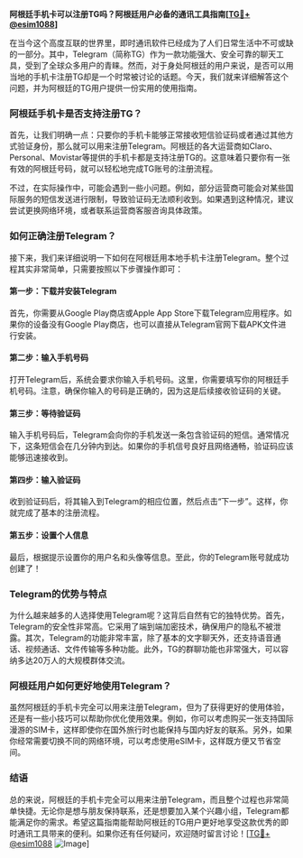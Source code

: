 **阿根廷手机卡可以注册TG吗？阿根廷用户必备的通讯工具指南[[TG💪+ @esim1088](https://t.me/s/esim1088)]**

在当今这个高度互联的世界里，即时通讯软件已经成为了人们日常生活中不可或缺的一部分。其中，Telegram（简称TG）作为一款功能强大、安全可靠的聊天工具，受到了全球众多用户的青睐。然而，对于身处阿根廷的用户来说，是否可以用当地的手机卡注册TG却是一个时常被讨论的话题。今天，我们就来详细解答这个问题，并为阿根廷的TG用户提供一份实用的使用指南。

### 阿根廷手机卡是否支持注册TG？

首先，让我们明确一点：只要你的手机卡能够正常接收短信验证码或者通过其他方式验证身份，那么就可以用来注册Telegram。阿根廷的各大运营商如Claro、Personal、Movistar等提供的手机卡都是支持注册TG的。这意味着只要你有一张有效的阿根廷号码，就可以轻松地完成TG账号的注册流程。

不过，在实际操作中，可能会遇到一些小问题。例如，部分运营商可能会对某些国际服务的短信发送进行限制，导致验证码无法顺利收到。如果遇到这种情况，建议尝试更换网络环境，或者联系运营商客服咨询具体政策。

### 如何正确注册Telegram？

接下来，我们来详细说明一下如何在阿根廷用本地手机卡注册Telegram。整个过程其实非常简单，只需要按照以下步骤操作即可：

#### 第一步：下载并安装Telegram

首先，你需要从Google Play商店或Apple App Store下载Telegram应用程序。如果你的设备没有Google Play商店，也可以直接从Telegram官网下载APK文件进行安装。

#### 第二步：输入手机号码

打开Telegram后，系统会要求你输入手机号码。这里，你需要填写你的阿根廷手机号码。注意，确保你输入的号码是正确的，因为这是后续接收验证码的关键。

#### 第三步：等待验证码

输入手机号码后，Telegram会向你的手机发送一条包含验证码的短信。通常情况下，这条短信会在几分钟内到达。如果你的手机信号良好且网络通畅，验证码应该能够迅速接收到。

#### 第四步：输入验证码

收到验证码后，将其输入到Telegram的相应位置，然后点击“下一步”。这样，你就完成了基本的注册流程。

#### 第五步：设置个人信息

最后，根据提示设置你的用户名和头像等信息。至此，你的Telegram账号就成功创建了！

### Telegram的优势与特点

为什么越来越多的人选择使用Telegram呢？这背后自然有它的独特优势。首先，Telegram的安全性非常高。它采用了端到端加密技术，确保用户的隐私不被泄露。其次，Telegram的功能非常丰富，除了基本的文字聊天外，还支持语音通话、视频通话、文件传输等多种功能。此外，TG的群聊功能也非常强大，可以容纳多达20万人的大规模群体交流。

### 阿根廷用户如何更好地使用Telegram？

虽然阿根廷的手机卡完全可以用来注册Telegram，但为了获得更好的使用体验，还是有一些小技巧可以帮助你优化使用效果。例如，你可以考虑购买一张支持国际漫游的SIM卡，这样即使你在国外旅行时也能保持与国内好友的联系。另外，如果你经常需要切换不同的网络环境，可以考虑使用eSIM卡，这样既方便又节省空间。

### 结语

总的来说，阿根廷的手机卡完全可以用来注册Telegram，而且整个过程也非常简单快捷。无论你是想与朋友保持联系，还是想要加入某个兴趣小组，Telegram都能满足你的需求。希望这篇指南能帮助阿根廷的TG用户更好地享受这款优秀的即时通讯工具带来的便利。如果你还有任何疑问，欢迎随时留言讨论！[[TG💪+ @esim1088](https://t.me/s/esim1088) ![Image](https://i.postimg.cc/4NQfJmqS/Snipaste-2025-05-13-00-14-12.png)]